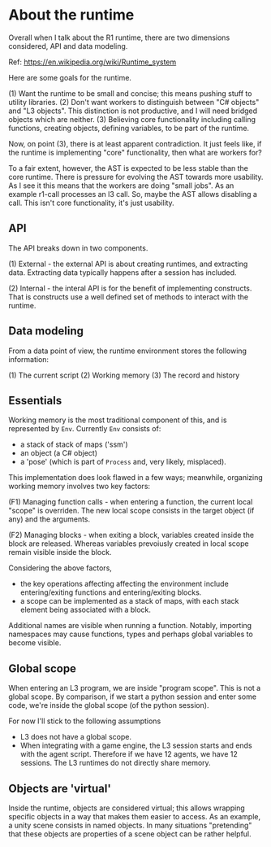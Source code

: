 # About the runtime

Overall when I talk about the R1 runtime, there are two dimensions considered, API and data modeling.

Ref: https://en.wikipedia.org/wiki/Runtime_system

Here are some goals for the runtime.

(1) Want the runtime to be small and concise; this means pushing stuff to utility libraries.
(2) Don't want workers to distinguish between "C# objects" and "L3 objects". This distinction is not productive, and I will need bridged objects which are neither.
(3) Believing core functionality including calling functions, creating objects, defining variables, to be part of the runtime.

Now, on point (3), there is at least apparent contradiction. It just feels like, if the runtime is implementing "core" functionality, then what are workers for?

To a fair extent, however, the AST is expected to be less stable than the core runtime. There is pressure for evolving the AST towards more usability. As I see it this means that the workers are doing "small jobs". As an example r1-call processes an l3 call. So, maybe the AST allows disabling a call. This isn't core functionality, it's just usability.

## API

The API breaks down in two components.

(1) External - the external API is about creating runtimes, and extracting data. Extracting data typically happens after a session has included.

(2) Internal - the interal API is for the benefit of implementing constructs. That is constructs use a well defined set of methods to interact with the runtime.

## Data modeling

From a data point of view, the runtime environment stores the following information:

(1) The current script
(2) Working memory
(3) The record and history

## Essentials

Working memory is the most traditional component of this, and is represented by `Env`. Currently `Env` consists of:

- a stack of stack of maps ('ssm')
- an object (a C# object)
- a 'pose' (which is part of `Process` and, very likely, misplaced).

This implementation does look flawed in a few ways; meanwhile, organizing working memory involves two key factors:

(F1) Managing function calls - when entering a function, the current local "scope" is overriden. The new local scope consists in the target object (if any) and the arguments.

(F2) Managing blocks - when exiting a block, variables created inside the block are released. Whereas variables prevoiusly created in local scope remain visible inside the block.

Considering the above factors,
- the key operations affecting affecting the environment include entering/exiting functions and entering/exiting blocks.
- a scope can be implemented as a stack of maps, with each stack element being associated with a block.

Additional names are visible when running a function. Notably, importing namespaces may cause functions, types and perhaps global variables to become visible.

## Global scope

When entering an L3 program, we are inside "program scope". This is not a global scope. By comparison, if we start a python session and enter some code, we're inside the global scope (of the python session).

For now I'll stick to the following assumptions
- L3 does not have a global scope.
- When integrating with a game engine, the L3 session starts and ends with the agent script. Therefore if we have 12 agents, we have 12 sessions. The L3 runtimes do not directly share memory.

## Objects are 'virtual'

Inside the runtime, objects are considered virtual; this allows wrapping specific objects in a way that makes them easier to access. As an example, a unity scene consists in named objects. In many situations "pretending" that these objects are properties of a scene object can be rather helpful.

